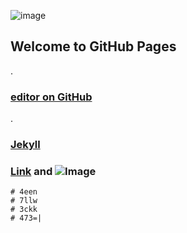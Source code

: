 ![image](https://user-images.githubusercontent.com/79371323/112052611-8dd1b300-8b10-11eb-9239-cde511ffcd2d.jpeg)
## Welcome to GitHub Pages
.
### [editor on GitHub](https://github.com/Beta-Y3N/JavaScript/edit/gh-pages/index.md)
.
### [Jekyll](https://jekyllrb.com/)
### [Link](url) and ![Image](src)


```
# 4een
# 7llw
# 3ckk
# 473=|

